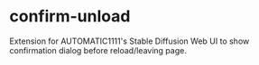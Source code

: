 # confirm-unload
 Extension for AUTOMATIC1111's Stable Diffusion Web UI to show confirmation dialog before reload/leaving page.
